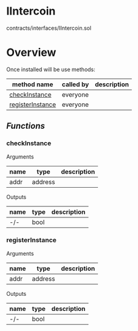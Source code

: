 # IIntercoin

contracts/interfaces/IIntercoin.sol

# Overview

Once installed will be use methods:

| **method name** | **called by** | **description** |
|-|-|-|
|<a href="#checkinstance">checkInstance</a>|everyone||
|<a href="#registerinstance">registerInstance</a>|everyone||
## *Functions*
### checkInstance

Arguments

| **name** | **type** | **description** |
|-|-|-|
| addr | address |  |

Outputs

| **name** | **type** | **description** |
|-|-|-|
| -/- | bool |  |



### registerInstance

Arguments

| **name** | **type** | **description** |
|-|-|-|
| addr | address |  |

Outputs

| **name** | **type** | **description** |
|-|-|-|
| -/- | bool |  |


